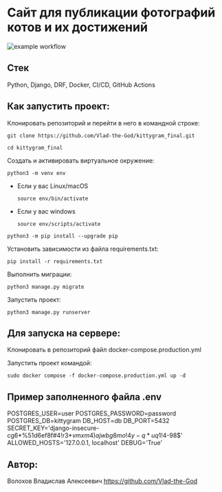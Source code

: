 #  Сайт для публикации фотографий котов и их достижений

![example workflow](https://github.com/Vlad-the-God/kittygram_final/actions/workflows/main.yml/badge.svg)

## Стек

Python, Django, DRF, Docker, CI/CD, GitHub Actions

## Как запустить проект:

Клонировать репозиторий и перейти в него в командной строке:

```
git clone https://github.com/Vlad-the-God/kittygram_final.git
```

```
cd kittygram_final
```

Cоздать и активировать виртуальное окружение:

```
python3 -m venv env
```

* Если у вас Linux/macOS

    ```
    source env/bin/activate
    ```

* Если у вас windows

    ```
    source env/scripts/activate
    ```

```
python3 -m pip install --upgrade pip
```

Установить зависимости из файла requirements.txt:

```
pip install -r requirements.txt
```

Выполнить миграции:

```
python3 manage.py migrate
```

Запустить проект:

```
python3 manage.py runserver
```

## Для запуска на сервере:

Клонировать в репозиторий файл docker-compose.production.yml

Запустить проект командой:

```
sudo docker compose -f docker-compose.production.yml up -d
```

## Пример заполненного файла .env

POSTGRES_USER=user
POSTGRES_PASSWORD=password
POSTGRES_DB=kittygram
DB_HOST=db
DB_PORT=5432
SECRET_KEY='django-insecure-cg6*%51d6ef8f#4!r3*$vmxm4)ajwbg8mo!4y-q*uq1!4$-98$'
ALLOWED_HOSTS='127.0.0.1, localhost'
DEBUG='True'

## Автор:

Волохов Владислав Алексеевич
https://github.com/Vlad-the-God
